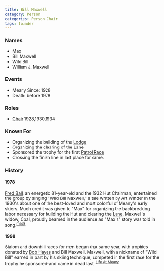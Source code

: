 ```yaml
---
title: Bill Maxwell
category: Person
categories: Person Chair
tags: founder
---
```


### Names

* Max
* Bill Maxwell
* Wild Bill
* William J. Maxwell

### Events

* Meany Since: 1928
* Death: before 1978

### Roles

* [Chair](Chair) 1928,1930,1934

### Known For

* Organizing the building of the [Lodge](Lodge)
* Organizing the clearing of the [Lane](Lane)
* Sponsored the trophy for the first [Patrol Race](Patrol-Race)
* Crossing the finish line in last place for same.

### History

#### 1978

[Fred Ball](Fred-Ball), an energetic 81-year-old and the 1932 Hut Chairman, entertained the group by singing "Wild Bill Maxwell," a tale written by Art Winder in the 1930's about one of the best-loved and most colorful of Meany's early skiers. Much credit was given to "Max" for organizing the backbreaking labor necessary for building the Hut and clearing the [Lane](Lane). Maxwell's widow, Opal, proudly beamed in the audience as "Max's" story was told in song.<sup>[ma78][]</sup>

#### 1998

Slalom and downhill races for men began that same year, with trophies donated by [Bob Hayes](Robert-Hayes) and Bill Maxwell. Maxwell, with a nickname of "Wild Bill" earned in part by his skiing technique, competed in the first race for the trophy he sponsored-and came in dead last. <sup>[Life At Meany](Life-At-Meany-Ski-Hut)</sup>

[ma78]: Mountaineer-Annual#1978
